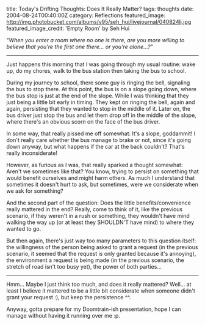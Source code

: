 title: Today's Drifting Thoughts: Does It Really Matter?
tags: thoughts
date: 2004-08-24T00:40:00Z
category: Reflections
featured_image: http://img.photobucket.com/albums/v95/seh_hui/livejournal/040824lj.jpg
featured_image_credit: 'Empty Room' by Seh Hui

*"When you enter a room where no one is there, are you more willing to believe that you're the first one there… or you're alone…?"*

---

Just happens this morning that I was going through my usual routine: wake up, do my chores, walk to the bus station then taking the bus to school.

During my journey to school, there some guy is ringing the bell, signaling the bus to stop there. At this point, the bus is on a slope going down, where the bus stop is just at the end of the slope. While I was thinking that they just being a little bit early in timing. They kept on ringing the bell, again and again, persisting that they wanted to stop in the middle of it. Later on, the bus driver just stop the bus and let them drop off in the middle of the slope, where there's an obvious scorn on the face of the bus driver.

In some way, that really pissed me off somewhat: It's a slope, goddammit! I don't really care whether the bus manage to brake or not, since it's going down anyway, but what happens if the car at the back couldn't? That's really inconsiderate!

However, as furious as I was, that really sparked a thought somewhat: Aren't we sometimes like that? You know, trying to persist on something that would benefit ourselves and might harm others. As much I understand that sometimes it doesn't hurt to ask, but sometimes, were we considerate when we ask for something?

And the second part of the question: Does the little benefits/convenience really mattered in the end? Really, come to think of it, like the previous scenario, if they weren't in a rush or something, they wouldn't have mind walking the way up (or at least they SHOULDN'T have mind) to where they wanted to go.

But then again, there's just way too many parameters to this question itself: the willingness of the person being asked to grant a request (in the previous scenario, it seemed that the request is only granted because it's annoying), the environment a request is being made (in the previous scenario, the stretch of road isn't too busy yet), the power of both parties…

---

Hmm… Maybe I just think too much, and does it really mattered? Well… at least I believe it mattered to be a little bit considerate when someone didn't grant your request :), but keep the persistence ^^.

Anyway, gotta prepare for my Doomtrain-ish presentation, hope I can manage without having it running over me :p.
